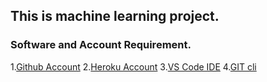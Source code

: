 ## This is machine learning project.
### Software and Account Requirement.

1.[Github Account](https://github.com/sandipan1998)
2.[Heroku Account](https://dashboard.heroku.com/login)
3.[VS Code IDE](https://code.visualstudio.com/download)
4.[GIT cli](https://git-scm.com/downloads)